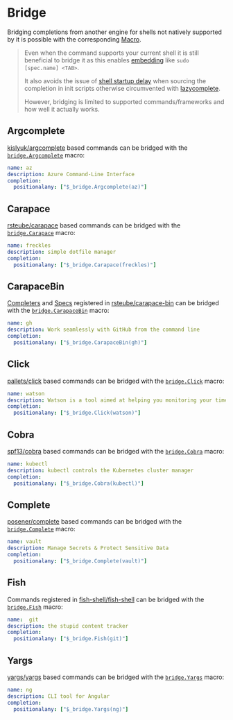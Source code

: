 # Bridge

Bridging completions from another engine for shells not natively supported by it is possible with the corresponding [Macro](./macros.md).

> Even when the command supports your current shell it is still beneficial to bridge it as this enables [embedding](./embed.md) like `sudo [spec.name] <TAB>`.
>
> It also avoids the issue of [shell startup delay] when sourcing the completion in init scripts otherwise circumvented with [lazycomplete].
>
> However, bridging is limited to supported commands/frameworks and how well it actually works.

## Argcomplete

[kislyuk/argcomplete] based commands can be bridged with the [`bridge.Argcomplete`] macro:

```yaml
name: az
description: Azure Command-Line Interface
completion:
  positionalany: ["$_bridge.Argcomplete(az)"]
````

## Carapace

[rsteube/carapace] based commands can be bridged with the [`bridge.Carapace`] macro:

```yaml
name: freckles
description: simple dotfile manager
completion:
  positionalany: ["$_bridge.Carapace(freckles)"]
````

## CarapaceBin

[Completers](../completers.md) and [Specs](../spec.md) registered in [rsteube/carapace-bin] can be bridged with the [`bridge.CarapaceBin`] macro:

```yaml
name: gh
description: Work seamlessly with GitHub from the command line
completion:
  positionalany: ["$_bridge.CarapaceBin(gh)"]
````

## Click

[pallets/click] based commands can be bridged with the [`bridge.Click`] macro:

```yaml
name: watson
description: Watson is a tool aimed at helping you monitoring your time
completion:
  positionalany: ["$_bridge.Click(watson)"]
````

## Cobra

[spf13/cobra] based commands can be bridged with the [`bridge.Cobra`] macro:

```yaml
name: kubectl
description: kubectl controls the Kubernetes cluster manager
completion:
  positionalany: ["$_bridge.Cobra(kubectl)"]
````

## Complete
[posener/complete] based commands can be bridged with the [`bridge.Complete`] macro:

```yaml
name: vault
description: Manage Secrets & Protect Sensitive Data
completion:
  positionalany: ["$_bridge.Complete(vault)"]
````

## Fish

Commands registered in [fish-shell/fish-shell] can be bridged with the [`bridge.Fish`] macro:

```yaml
name:  git
description: the stupid content tracker
completion:
  positionalany: ["$_bridge.Fish(git)"]
````

## Yargs
[yargs/yargs] based commands can be bridged with the [`bridge.Yargs`] macro:

```yaml
name: ng
description: CLI tool for Angular
completion:
  positionalany: ["$_bridge.Yargs(ng)"]
````

[lazycomplete]:https://github.com/rsteube/lazycomplete
[shell startup delay]:https://jzelinskie.com/posts/dont-recommend-sourcing-shell-completion/


[kislyuk/argcomplete]:https://github.com/kislyuk/argcomplete
[`bridge.Argcomplete`]:https://pkg.go.dev/github.com/rsteube/carapace-bin/pkg/actions/bridge#ActionArgcomplete

[rsteube/carapace]:https://github.com/rsteube/carapace
[`bridge.Carapace`]:https://pkg.go.dev/github.com/rsteube/carapace-bin/pkg/actions/bridge#ActionCarapace

[rsteube/carapace-bin]:https://github.com/rsteube/carapace-bin
[`bridge.CarapaceBin`]:https://pkg.go.dev/github.com/rsteube/carapace-bin/pkg/actions/bridge#ActionCarapaceBin

[pallets/click]:https://github.com/pallets/click
[`bridge.Click`]:https://pkg.go.dev/github.com/rsteube/carapace-bin/pkg/actions/bridge#ActionClick

[spf13/cobra]:https://github.com/spf13/cobra
[`bridge.Cobra`]:https://pkg.go.dev/github.com/rsteube/carapace-bin/pkg/actions/bridge#ActionCobra

[posener/complete]:https://github.com/posener/complete
[`bridge.Complete`]:https://pkg.go.dev/github.com/rsteube/carapace-bin/pkg/actions/bridge#ActionComplete

[fish-shell/fish-shell]:https://github.com/fish-shell/fish-shell
[`bridge.Fish`]:https://pkg.go.dev/github.com/rsteube/carapace-bin/pkg/actions/bridge#ActionFish

[yargs/yargs]:https://github.com/yargs/yargs
[`bridge.Yargs`]:https://pkg.go.dev/github.com/rsteube/carapace-bin/pkg/actions/bridge#ActionYargs
